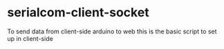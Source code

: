 # serialcom-client-socket
To send data from client-side arduino to web this is the basic script to set up in client-side
